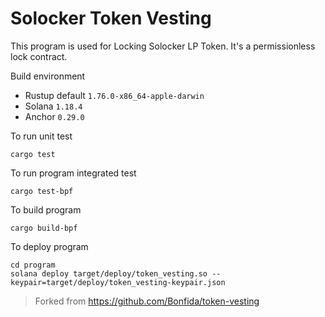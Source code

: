 # Solocker Token Vesting

This program is used for Locking Solocker LP Token. It's a permissionless lock contract.

Build environment

- Rustup default `1.76.0-x86_64-apple-darwin`
- Solana `1.18.4`
- Anchor `0.29.0`

To run unit test

```shell
cargo test
```

To run program integrated test

```shell
cargo test-bpf
```

To build program

```shell
cargo build-bpf
```

To deploy program

```shell
cd program
solana deploy target/deploy/token_vesting.so --keypair=target/deploy/token_vesting-keypair.json
```

> Forked from https://github.com/Bonfida/token-vesting
